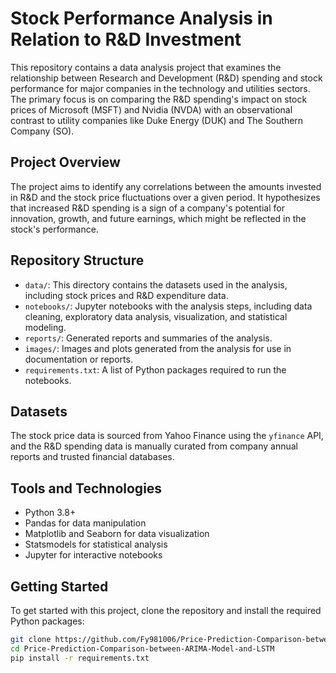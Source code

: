 # Stock Performance Analysis in Relation to R&D Investment

This repository contains a data analysis project that examines the relationship between Research and Development (R&D) spending and stock performance for major companies in the technology and utilities sectors. The primary focus is on comparing the R&D spending's impact on stock prices of Microsoft (MSFT) and Nvidia (NVDA) with an observational contrast to utility companies like Duke Energy (DUK) and The Southern Company (SO).

## Project Overview

The project aims to identify any correlations between the amounts invested in R&D and the stock price fluctuations over a given period. It hypothesizes that increased R&D spending is a sign of a company's potential for innovation, growth, and future earnings, which might be reflected in the stock's performance.

## Repository Structure

- `data/`: This directory contains the datasets used in the analysis, including stock prices and R&D expenditure data.
- `notebooks/`: Jupyter notebooks with the analysis steps, including data cleaning, exploratory data analysis, visualization, and statistical modeling.
- `reports/`: Generated reports and summaries of the analysis.
- `images/`: Images and plots generated from the analysis for use in documentation or reports.
- `requirements.txt`: A list of Python packages required to run the notebooks.

## Datasets

The stock price data is sourced from Yahoo Finance using the `yfinance` API, and the R&D spending data is manually curated from company annual reports and trusted financial databases.

## Tools and Technologies

- Python 3.8+
- Pandas for data manipulation
- Matplotlib and Seaborn for data visualization
- Statsmodels for statistical analysis
- Jupyter for interactive notebooks

## Getting Started

To get started with this project, clone the repository and install the required Python packages:

```sh
git clone https://github.com/Fy981006/Price-Prediction-Comparison-between-ARIMA-Model-and-LSTM.git
cd Price-Prediction-Comparison-between-ARIMA-Model-and-LSTM
pip install -r requirements.txt
